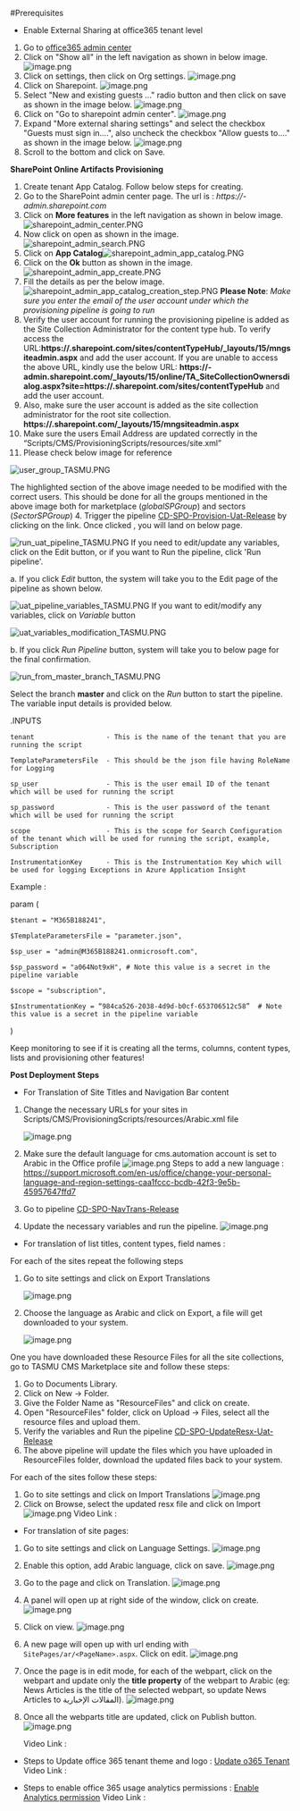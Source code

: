 
#Prerequisites
- Enable External Sharing at office365 tenant level
1. Go to [office365 admin center](https://admin.microsoft.com/#/homepage)
2. Click on "Show all" in the left navigation as shown in below image.
 ![image.png](/.attachments/image-aee74f79-e565-4924-9425-ab5a2cd5e52e.png)
3. Click on settings, then click on Org settings.
![image.png](/.attachments/image-5567292b-f55b-4620-9aed-098fd30eb35f.png)
4. Click on Sharepoint.
![image.png](/.attachments/image-43f9d308-42a8-4705-baec-26c33c90c7cb.png)
5. Select "New and existing guests ..." radio button and then click on save as shown in the image below.
![image.png](/.attachments/image-3278a0e7-2a7f-4577-a78e-beaa718d7245.png)
6. Click on "Go to sharepoint admin center".
![image.png](/.attachments/image-b912efa0-c001-4059-a36a-f1b715977aae.png)
7. Expand "More external sharing settings" and select the checkbox "Guests must sign in....", also uncheck the checkbox "Allow guests to...." as shown in the image below.
![image.png](/.attachments/image-a628d5c5-1fdc-493c-b75f-3b4723a616dc.png)
8. Scroll to the bottom and click on Save.

**SharePoint Online Artifacts Provisioning**   
1. Create tenant App Catalog. Follow below steps for creating.
2. Go to the SharePoint admin center page. The url is : *https://<tenant-name>-admin.sharepoint.com*
3. Click on **More features** in the left navigation as shown in below image.![sharepoint_admin_center.PNG](/.attachments/sharepoint_admin_center-eff52635-4598-4e8c-989c-4ef303cc369b.PNG)
4. Now click on open as shown in the image.![sharepoint_admin_search.PNG](/.attachments/sharepoint_admin_search-069a69ce-1259-42fb-a432-b5cb8d84ae7e.PNG)
5. Click on **App Catalog**![sharepoint_admin_app_catalog.PNG](/.attachments/sharepoint_admin_app_catalog-03abb494-1721-42f4-9e06-d9afa26216ae.PNG)
6. Click on the **Ok** button as shown in the image.![sharepoint_admin_app_create.PNG](/.attachments/sharepoint_admin_app_create-7c95dbb4-78e7-45ea-aac4-b940f974bff6.PNG)
7. Fill the details as per the below image.![sharepoint_admin_app_catalog_creation_step.PNG](/.attachments/sharepoint_admin_app_catalog_creation_step-42e0d888-6617-4c99-a3f3-bdb877d0678b.PNG) **Please Note**: *Make sure you enter the email of the user account under which the provisioning pipeline is going to run*
8. Verify the user account for running the provisioning pipeline is added as the Site Collection Administrator for the content type hub. To verify access the URL:**https://<tenant-name>.sharepoint.com/sites/contentTypeHub/_layouts/15/mngsiteadmin.aspx** and add the user account. If you are unable to access the above URL, kindly use the below URL: **https://<tenant-name>-admin.sharepoint.com/_layouts/15/online/TA_SiteCollectionOwnersdialog.aspx?site=https://<tenant-name>.sharepoint.com/sites/contentTypeHub** and add the user account.
9. Also, make sure the user account is added as the site collection administrator for the root site collection. **https://<tenant-name>.sharepoint.com/_layouts/15/mngsiteadmin.aspx**
2. Make sure the users Email Address are updated correctly in the “Scripts/CMS/ProvisioningScripts/resources/site.xml”
3. Please check below image for reference

![user_group_TASMU.PNG](/.attachments/user_group_TASMU-e3955649-ead0-4abc-a669-f794bb5b1eda.PNG)

The highlighted section of the above image needed to be modified with the correct users. This should be done for all the groups mentioned in the above image both for marketplace (*globalSPGroup*) and sectors (*SectorSPGroup*)
4. Trigger the pipeline [CD-SPO-Provision-Uat-Release](https://dev.azure.com/TASMUCP/TASMU%20Central%20Platform/_build?definitionId=593) by clicking on the link.
Once clicked , you will land on below page. 

![run_uat_pipeline_TASMU.PNG](/.attachments/run_uat_pipeline_TASMU-129db537-c02b-4c8c-bbb6-b513e0d37b8e.PNG)
If you need to edit/update any variables, click on the Edit button, or if you want to Run the pipeline, click 'Run pipeline'.

a. If you click *Edit* button, the system will take you to the Edit page of the pipeline as shown below.

![uat_pipeline_variables_TASMU.PNG](/.attachments/uat_pipeline_variables_TASMU-fc9bc749-8a1f-4207-9be3-7c050afc10be.PNG)
If you want to edit/modify any variables, click on *Variable* button

![uat_variables_modification_TASMU.PNG](/.attachments/uat_variables_modification_TASMU-32818179-5b19-4fd2-91a7-87c0558f0e3e.PNG)

b. If you click *Run Pipeline* button, system will take you to below page for the final confirmation. 

![run_from_master_branch_TASMU.PNG](/.attachments/run_from_master_branch_TASMU-7a6e57a4-1692-4978-b9eb-598aa7891a9e.PNG)

Select the branch **master** and click on the *Run* button to start the pipeline. 
The variable input details is provided below. 

.INPUTS 

  

    tenant                  - This is the name of the tenant that you are running the script 

    TemplateParametersFile  - This should be the json file having RoleName for Logging 

    sp_user                 - This is the user email ID of the tenant which will be used for running the script 

    sp_password             - This is the user password of the tenant which will be used for running the script 

    scope                   - This is the scope for Search Configuration of the tenant which will be used for running the script, example, Subscription 

    InstrumentationKey      - This is the Instrumentation Key which will be used for logging Exceptions in Azure Application Insight  

  

Example :  

param ( 

    $tenant = "M365B188241", 

    $TemplateParametersFile = "parameter.json", 

    $sp_user = "admin@M365B188241.onmicrosoft.com", 

    $sp_password = "a064Not9xH", # Note this value is a secret in the pipeline variable

    $scope = "subscription", 

    $InstrumentationKey = “984ca526-2038-4d9d-b0cf-653706512c58”  # Note this value is a secret in the pipeline variable

) 



  Keep monitoring to see if it is creating all the terms, columns, content types, lists and provisioning other features! 

**Post Deployment Steps**
- For Translation of Site Titles and Navigation Bar content

1. Change the necessary URLs for your sites in Scripts/CMS/ProvisioningScripts/resources/Arabic.xml file

     ![image.png](/.attachments/image-d50715f4-2390-4b54-a74d-0d0e69009d18.png)
 
1. Make sure the default language for cms.automation account is set to Arabic in the Office profile
     ![image.png](/.attachments/image-da51dc53-4c85-4e2d-ac44-176896a27e7f.png)
     Steps to add a new language : https://support.microsoft.com/en-us/office/change-your-personal-language-and-region-settings-caa1fccc-bcdb-42f3-9e5b-45957647ffd7
1. Go to pipeline [CD-SPO-NavTrans-Release](https://dev.azure.com/TASMUCP/TASMU%20Central%20Platform/_build?definitionId=722)
1. Update the necessary variables and run the pipeline.
     ![image.png](/.attachments/image-987edea8-bafa-4bac-91ac-1e1080cbd883.png)

- For translation of list titles, content types, field names :
 
For each of the sites repeat the following steps
1. Go to site settings and click on Export Translations

     ![image.png](/.attachments/image-8af24e25-4685-4883-aa63-d429b65c9786.png)
1. Choose the language as Arabic and click on Export, a file will get downloaded to your system.

     ![image.png](/.attachments/image-9bf1df77-9f48-4509-b216-b5584f717b38.png)
   
One you have downloaded these Resource Files for all the site collections, go to TASMU CMS Marketplace site and follow these steps: 
1. Go to Documents Library.
2. Click on New -> Folder. 
3. Give the Folder Name as "ResourceFiles" and click on create.
4. Open "ResourceFiles" folder, click on Upload -> Files, select all the resource files and upload them.
5. Verify the variables and Run the pipeline [CD-SPO-UpdateResx-Uat-Release](https://dev.azure.com/TASMUCP/TASMU%20Central%20Platform/_build?definitionId=1014) 
6. The above pipeline will update the files which you have uploaded in ResourceFiles folder, download the updated files back to your system.

For each of the sites follow these steps:

1. Go to site settings and click on Import Translations
     ![image.png](/.attachments/image-c35e80ae-eb45-4207-8a20-9de2cac55ca0.png)
1. Click on Browse, select the updated resx file and click on Import
     ![image.png](/.attachments/image-66e202fa-990a-4b7e-a735-993793180dd7.png)
Video Link :
- For translation of site pages:
1. Go to site settings and click on Language Settings.
![image.png](/.attachments/image-dd61eafd-6f90-465c-9491-18ac86119305.png)
2. Enable this option, add Arabic language, click on save.
![image.png](/.attachments/image-01c0fd34-543c-4f3d-962b-ac7f9176a2a5.png)
3. Go to the page and click on Translation.
![image.png](/.attachments/image-8e0f24fd-2e11-4b24-bdee-f27677ee4db0.png)
4. A panel will open up at right side of the window, click on create.
![image.png](/.attachments/image-18070354-8942-49cb-b428-ef0e7de78b03.png)
5. Click on view.
![image.png](/.attachments/image-b2262867-9ae7-4e7c-a439-3bdb7dae3215.png)
6. A new page will open up with url ending with `SitePages/ar/<PageName>.aspx`. Click on edit.
![image.png](/.attachments/image-e99848e5-e9c5-44f6-8730-32e085b5ea43.png)
7. Once the page is in edit mode, for each of the webpart, click on the webpart and update only the **title property** of the webpart to Arabic (eg: News Articles is the title of the selected webpart, so update News Articles to المقالات الإخبارية).
![image.png](/.attachments/image-7b99ad7f-17cd-44fb-b4f0-87871b9bb5f6.png)
8. Once all the webparts title are updated, click on Publish button. 
![image.png](/.attachments/image-f3c0b594-6e51-490f-9822-e8be823e6b27.png)

   Video Link :

- Steps to Update office 365 tenant theme and logo : [Update o365 Tenant](https://docs.microsoft.com/en-us/microsoft-365/admin/setup/customize-your-organization-theme?view=o365-worldwide)
Video Link :

- Steps to enable office 365 usage analytics permissions : [Enable Analytics permission](https://docs.microsoft.com/en-us/microsoft-365/admin/usage-analytics/enable-usage-analytics?view=o365-worldwide)
Video Link :